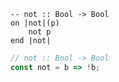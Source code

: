 ```applescript
-- not :: Bool -> Boolon |not|(p)	not pend |not|
```

```js
// not :: Bool -> Bool
const not = b => !b;
```